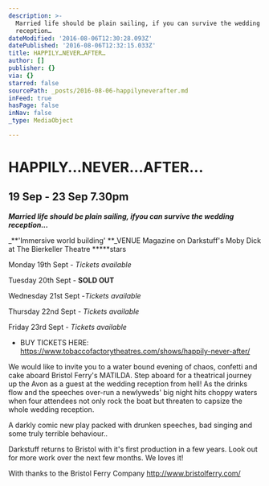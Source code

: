 ```yaml
---
description: >-
  Married life should be plain sailing, if you can survive the wedding
  reception…
dateModified: '2016-08-06T12:30:28.093Z'
datePublished: '2016-08-06T12:32:15.033Z'
title: HAPPILY…NEVER…AFTER…
author: []
publisher: {}
via: {}
starred: false
sourcePath: _posts/2016-08-06-happilyneverafter.md
inFeed: true
hasPage: false
inNav: false
_type: MediaObject

---
```

# HAPPILY...NEVER...AFTER...

## 19 Sep - 23 Sep 7.30pm

_**Married life should be plain sailing, **if**you can survive the wedding reception...**_

_**'Immersive world building' **_VENUE Magazine on Darkstuff's Moby Dick at The Bierkeller Theatre \*\*\*\*\*stars

Monday 19th Sept - _Tickets available_

Tuesday 20th Sept - **SOLD OUT**

Wednesday 21st Sept -_Tickets available_

Thursday 22nd Sept - _Tickets available_

Friday 23rd Sept - _Tickets available_

* BUY TICKETS HERE: https://www.tobaccofactorytheatres.com/shows/happily-never-after/

We would like to invite you to a water bound evening of chaos, confetti and cake aboard Bristol Ferry's MATILDA. Step aboard for a theatrical journey up the Avon as a guest at the wedding reception from hell! As the drinks flow and the speeches over-run a newlyweds' big night hits choppy waters when four attendees not only rock the boat but threaten to capsize the whole wedding reception.

A darkly comic new play packed with drunken speeches, bad singing and some truly terrible behaviour..

Darkstuff returns to Bristol with it's first production in a few years. Look out for more work over the next few months. We loves it!

With thanks to the Bristol Ferry Company http://www.bristolferry.com/